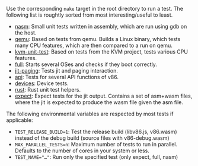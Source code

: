 Use the corresponding `make` target in the root directory to run a test. The
following list is roughtly sorted from most interesting/useful to least.

- [nasm](nasm/): Small unit tests written in assembly, which are run using gdb
  on the host.
- [qemu](qemu/): Based on tests from qemu. Builds a Linux binary, which tests
  many CPU features, which are then compared to a run on qemu.
- [kvm-unit-test](kvm-unit-test/): Based on tests from the KVM project, tests
  various CPU features.
- [full](full/): Starts several OSes and checks if they boot correctly.
- [jit-paging](jit-paging/): Tests jit and paging interaction.
- [api](api/): Tests for several API functions of v86.
- [devices](devices/): Device tests.
- [rust](rust/): Rust unit test helpers.
- [expect](expect/): Expect tests for the jit output. Contains a set of
  asm+wasm files, where the jit is expected to produce the wasm file given the
  asm file.

The following environmental variables are respected by most tests if applicable:

- `TEST_RELEASE_BUILD=1`: Test the release build (libv86.js, v86.wasm) instead of the
  debug build (source files with v86-debug.wasm)
- `MAX_PARALLEL_TESTS=n`: Maximum number of tests to run in parallel. Defaults
  to the number of cores in your system or less.
- `TEST_NAME="…"`: Run only the specified test (only expect, full, nasm)
